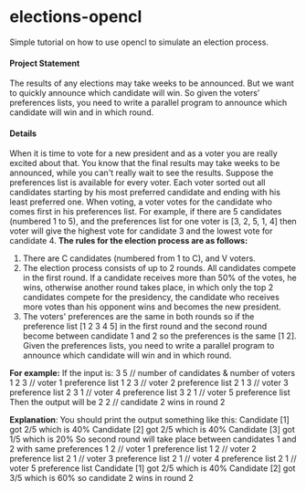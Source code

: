 # elections-opencl
Simple tutorial on how to use opencl to simulate an election process.

#### Project Statement
The results of any elections may take weeks to be announced. But we want to quickly announce
which candidate will win. So given the voters’ preferences lists, you need to write a parallel
program to announce which candidate will win and in which round.

#### Details

When it is time to vote for a new president and as a voter you are really excited about that. You
know that the final results may take weeks to be announced, while you can't really wait to see the
results. Suppose the preferences list is available for every voter. Each voter sorted out all
candidates starting by his most preferred candidate and ending with his least preferred one.
When voting, a voter votes for the candidate who comes first in his preferences list. For example,
if there are 5 candidates (numbered 1 to 5), and the preferences list for one voter is [3, 2, 5, 1, 4]
then voter will give the highest vote for candidate 3 and the lowest vote for candidate 4.
**The rules for the election process are as follows:**

1. There are C candidates (numbered from 1 to C), and V voters.
2. The election process consists of up to 2 rounds. All candidates compete in the first round. If a
candidate receives more than 50% of the votes, he wins, otherwise another round takes place,
in which only the top 2 candidates compete for the presidency, the candidate who receives
more votes than his opponent wins and becomes the new president.
3. The voters' preferences are the same in both rounds so if the preference list [1 2 3 4 5] in the
first round and the second round become between candidate 1 and 2 so the preferences is the
same [1 2].
Given the preferences lists, you need to write a parallel program to announce which candidate
will win and in which round.

**For example:** If the input is:
3 5 // number of candidates & number of voters
1 2 3 // voter 1 preference list
1 2 3 // voter 2 preference list
2 1 3 // voter 3 preference list
2 3 1 // voter 4 preference list
3 2 1 // voter 5 preference list
Then the output will be 2 2 // candidate 2 wins in round 2

**Explanation**: You should print the output something like this:
Candidate [1] got 2/5 which is 40%
Candidate [2] got 2/5 which is 40%
Candidate [3] got 1/5 which is 20%
So second round will take place between candidates 1 and 2 with same preferences
1 2 // voter 1 preference list
1 2 // voter 2 preference list
2 1 // voter 3 preference list
2 1 // voter 4 preference list
2 1 // voter 5 preference list
Candidate [1] got 2/5 which is 40%
Candidate [2] got 3/5 which is 60% so candidate 2 wins in round 2